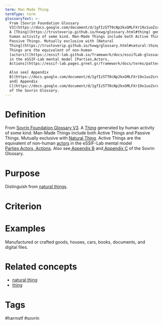 ```yaml
---
term: Man Made Thing
termType: term
glossaryText: >-
  From [Sovrin Foundation Glossary
  V3](https://docs.google.com/document/d/1gfIz5TT0cNp2kxGMLFXr19x1uoZsruUe_0glHst2fZ8/edit).
  A [Thing](https://trustoverip.github.io/hxwg/glossary.html#thing) generated by
  human activity of some kind. Man-Made Things include both Active Things and
  Passive Things. Mutually exclusive with [Natural
  Thing](https://trustoverip.github.io/hxwg/glossary.html#natural-thing). Active
  Things are the equivalent of non-human
  [actors]([https://essif-lab.github.io/framework/docs/essifLab-glossary#](https://essif-lab.github.io/framework/docs/essifLab-glossary#party)actor)
  in the eSSIF-Lab mental model [Parties,Actors,
  Actions](https://essif-lab.pages.grnet.gr/framework/docs/terms/pattern-party-actor-action). 

  Also see[ Appendix
  B](https://docs.google.com/document/d/1gfIz5TT0cNp2kxGMLFXr19x1uoZsruUe_0glHst2fZ8/edit#heading=h.mq7pzglc1j96)
  and[ Appendix
  C](https://docs.google.com/document/d/1gfIz5TT0cNp2kxGMLFXr19x1uoZsruUe_0glHst2fZ8/edit#heading=h.uiq9py7xnmxd)
  of the Sovrin Glossary.
---
```

# Definition
From [Sovrin Foundation Glossary V3](https://docs.google.com/document/d/1gfIz5TT0cNp2kxGMLFXr19x1uoZsruUe_0glHst2fZ8/edit). A [Thing](https://trustoverip.github.io/hxwg/glossary.html#thing) generated by human activity of some kind. Man-Made Things include both Active Things and Passive Things. Mutually exclusive with [Natural Thing](https://trustoverip.github.io/hxwg/glossary.html#natural-thing). Active Things are the equivalent of non-human [actors]([https://essif-lab.github.io/framework/docs/essifLab-glossary#](https://essif-lab.github.io/framework/docs/essifLab-glossary#party)actor) in the eSSIF-Lab mental model [Parties,Actors, Actions](https://essif-lab.pages.grnet.gr/framework/docs/terms/pattern-party-actor-action). 
Also see[ Appendix B](https://docs.google.com/document/d/1gfIz5TT0cNp2kxGMLFXr19x1uoZsruUe_0glHst2fZ8/edit#heading=h.mq7pzglc1j96) and[ Appendix C](https://docs.google.com/document/d/1gfIz5TT0cNp2kxGMLFXr19x1uoZsruUe_0glHst2fZ8/edit#heading=h.uiq9py7xnmxd) of the Sovrin Glossary.
# Purpose
Distinguish from [natural things](https://trustoverip.github.io/hxwg/glossary.html#natural-thing).
# Criterion

# Examples
Manufactured or crafted goods, houses, cars, books, documents, and digital files. 
# Related concepts
* [natural thing](https://trustoverip.github.io/hxwg/glossary.html#natural-thing)
* [thing](https://trustoverip.github.io/hxwg/glossary.html#thing)
# Tags  
 #harmstf #sovrin